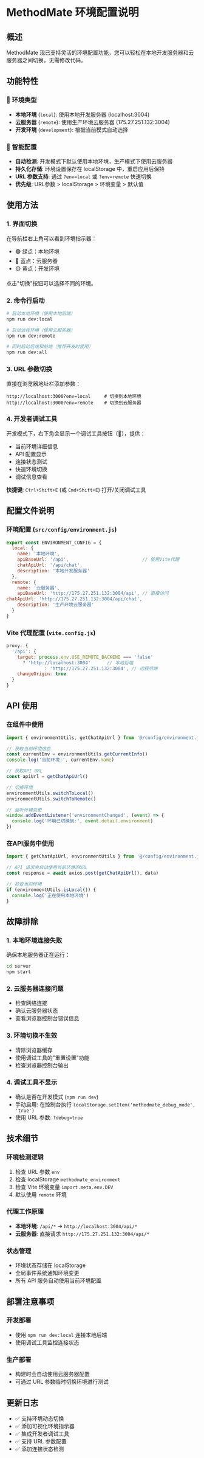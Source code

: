 # MethodMate 环境配置说明

## 概述

MethodMate 现已支持灵活的环境配置功能，您可以轻松在本地开发服务器和云服务器之间切换，无需修改代码。

## 功能特性

### 🔄 环境类型

- **本地环境** (`local`): 使用本地开发服务器 (localhost:3004)
- **云服务器** (`remote`): 使用生产环境云服务器 (175.27.251.132:3004)
- **开发环境** (`development`): 根据当前模式自动选择

### 🎯 智能配置

- **自动检测**: 开发模式下默认使用本地环境，生产模式下使用云服务器
- **持久化存储**: 环境设置保存在 localStorage 中，重启应用后保持
- **URL 参数支持**: 通过 `?env=local` 或 `?env=remote` 快速切换
- **优先级**: URL参数 > localStorage > 环境变量 > 默认值

## 使用方法

### 1. 界面切换

在导航栏右上角可以看到环境指示器：
- 🟢 绿点：本地环境
- 🔵 蓝点：云服务器  
- 🟡 黄点：开发环境

点击"切换"按钮可以选择不同的环境。

### 2. 命令行启动

```bash
# 启动本地环境（使用本地后端）
npm run dev:local

# 启动远程环境（使用云服务器）
npm run dev:remote

# 同时启动后端和前端（推荐开发时使用）
npm run dev:all
```

### 3. URL 参数切换

直接在浏览器地址栏添加参数：
```
http://localhost:3000?env=local     # 切换到本地环境
http://localhost:3000?env=remote    # 切换到云服务器
```

### 4. 开发者调试工具

开发模式下，右下角会显示一个调试工具按钮（🔧），提供：
- 当前环境详细信息
- API 配置显示
- 连接状态测试
- 快速环境切换
- 调试信息查看

**快捷键**: `Ctrl+Shift+E` (或 `Cmd+Shift+E`) 打开/关闭调试工具

## 配置文件说明

### 环境配置 (`src/config/environment.js`)

```javascript
export const ENVIRONMENT_CONFIG = {
  local: {
    name: '本地环境',
    apiBaseUrl: '/api',                           // 使用Vite代理
    chatApiUrl: '/api/chat',
    description: '本地开发服务器'
  },
  remote: {
    name: '云服务器',
    apiBaseUrl: 'http://175.27.251.132:3004/api', // 直接访问
chatApiUrl: 'http://175.27.251.132:3004/api/chat',
    description: '生产环境云服务器'
  }
}
```

### Vite 代理配置 (`vite.config.js`)

```javascript
proxy: {
  '/api': {
    target: process.env.USE_REMOTE_BACKEND === 'false' 
      ? 'http://localhost:3004'      // 本地后端
              : 'http://175.27.251.132:3004', // 远程后端
    changeOrigin: true
  }
}
```

## API 使用

### 在组件中使用

```javascript
import { environmentUtils, getChatApiUrl } from '@/config/environment.js'

// 获取当前环境信息
const currentEnv = environmentUtils.getCurrentInfo()
console.log('当前环境:', currentEnv.name)

// 获取API URL
const apiUrl = getChatApiUrl()

// 切换环境
environmentUtils.switchToLocal()
environmentUtils.switchToRemote()

// 监听环境变更
window.addEventListener('environmentChanged', (event) => {
  console.log('环境已切换到:', event.detail.environment)
})
```

### 在API服务中使用

```javascript
import { getChatApiUrl, environmentUtils } from '@/config/environment.js'

// API 请求会自动使用当前环境的URL
const response = await axios.post(getChatApiUrl(), data)

// 检查当前环境
if (environmentUtils.isLocal()) {
  console.log('正在使用本地环境')
}
```

## 故障排除

### 1. 本地环境连接失败

确保本地服务器正在运行：
```bash
cd server
npm start
```

### 2. 云服务器连接问题

- 检查网络连接
- 确认云服务器状态
- 查看浏览器控制台错误信息

### 3. 环境切换不生效

- 清除浏览器缓存
- 使用调试工具的"重置设置"功能
- 检查浏览器控制台输出

### 4. 调试工具不显示

- 确认是否在开发模式 (`npm run dev`)
- 手动启用: 在控制台执行 `localStorage.setItem('methodmate_debug_mode', 'true')`
- 使用 URL 参数: `?debug=true`

## 技术细节

### 环境检测逻辑

1. 检查 URL 参数 `env`
2. 检查 localStorage `methodmate_environment`  
3. 检查 Vite 环境变量 `import.meta.env.DEV`
4. 默认使用 `remote` 环境

### 代理工作原理

- **本地环境**: `/api/*` → `http://localhost:3004/api/*`
- **云服务器**: 直接请求 `http://175.27.251.132:3004/api/*`

### 状态管理

- 环境状态存储在 localStorage
- 全局事件系统通知环境变更
- 所有 API 服务自动使用当前环境配置

## 部署注意事项

### 开发部署
- 使用 `npm run dev:local` 连接本地后端
- 使用调试工具监控连接状态

### 生产部署  
- 构建时会自动使用云服务器配置
- 可通过 URL 参数临时切换环境进行测试

## 更新日志

- ✅ 支持环境动态切换
- ✅ 添加可视化环境指示器
- ✅ 集成开发者调试工具
- ✅ 支持 URL 参数配置
- ✅ 添加连接状态检测 
